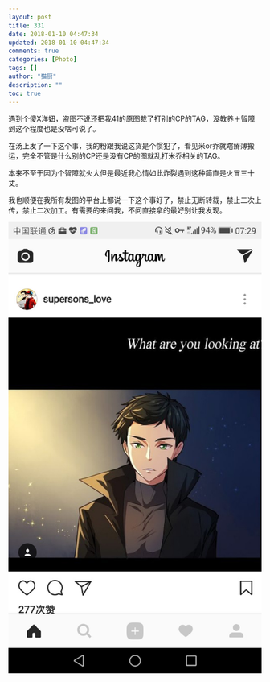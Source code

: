 ```yaml
---
layout: post
title: 331
date: 2018-01-10 04:47:34
updated: 2018-01-10 04:47:34
comments: true
categories: [Photo]
tags: []
author: "猫厨"
description: ""
toc: true
---
```


<p>遇到个傻X洋妞，盗图不说还把我41的原图裁了打别的CP的TAG，没教养＋智障到这个程度也是没啥可说了。</p> 
<p>在汤上发了一下这个事，我的粉跟我说这货是个惯犯了，看见米or乔就瞎瘠薄搬运，完全不管是什么别的CP还是没有CP的图就乱打米乔相关的TAG。</p> 
<p>本来不至于因为个智障就火大但是最近我心情如此炸裂遇到这种简直是火冒三十丈。</p> 
<p>我也顺便在我所有发图的平台上都说一下这个事好了，禁止无断转载，禁止二次上传，禁止二次加工。有需要的来问我，不问直接拿的最好别让我发现。</p>

![](https://raw.githubusercontent.com/alicewish/meowchain247/master/img_cVZNdzJtQk9JV2VERHVvTHdRUDZyeUZMc0NzSEZPdmEvUHM1ZWFaUk5vSU5nM1BzWFdhYW93PT0.jpg)